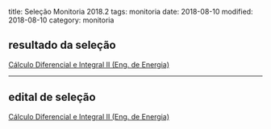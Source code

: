 title: Seleção Monitoria 2018.2
tags: monitoria
date: 2018-08-10
modified: 2018-08-10
category: monitoria

## resultado da seleção
[Cálculo Diferencial e Integral II (Eng. de Energia)]({filename}/arquivos/resultado-monitoria-2018-2-energia.pdf)

---

## edital de seleção
[Cálculo Diferencial e Integral II (Eng. de Energia)]({filename}/arquivos/edital-monitoria-2018-2-energia.pdf)
